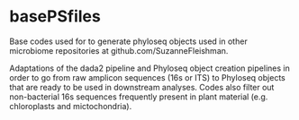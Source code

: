 # basePSfiles
Base codes used for to generate phyloseq objects used in other microbiome repositories at github.com/SuzanneFleishman. 


Adaptations of the dada2 pipeline and Phyloseq object creation pipelines in order to go from raw amplicon sequences (16s or ITS) to Phyloseq objects that are ready to be used in downstream analyses. Codes also filter out non-bacterial 16s sequences frequently present in plant material (e.g. chloroplasts and mictochondria).
